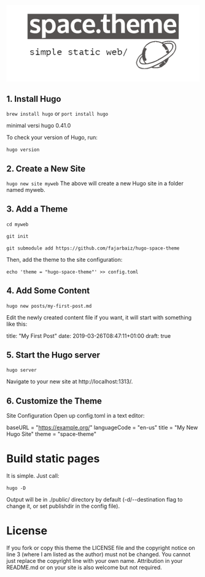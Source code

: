 ![artboard1](static/img/artboard1.png)

## 1. Install Hugo
``brew install hugo``
or
``port install hugo``
    
minimal versi hugo 0.41.0

To check your version of Hugo, run:

``hugo version``

## 2. Create a New Site
``hugo new site myweb``
    The above will create a new Hugo site in a folder named myweb.

## 3. Add a Theme
``cd myweb``

``git init``

``git submodule add https://github.com/fajarbaiz/hugo-space-theme``

Then, add the theme to the site configuration:

``echo 'theme = "hugo-space-theme"' >> config.toml``

## 4. Add Some Content
``hugo new posts/my-first-post.md`` 

Edit the newly created content file if you want, it will start with something like this:

title: "My First Post"
date: 2019-03-26T08:47:11+01:00
draft: true


## 5. Start the Hugo server
``hugo server``

Navigate to your new site at http://localhost:1313/.

## 6. Customize the Theme 
Site Configuration
Open up config.toml in a text editor:

baseURL = "https://example.org/"
languageCode = "en-us"
title = "My New Hugo Site"
theme = "space-theme"

# Build static pages
It is simple. Just call:

``hugo -D``

Output will be in ./public/ directory by default (-d/--destination flag to change it, or set publishdir in the config file).

# License 
If you fork or copy this theme the LICENSE file and the copyright notice on line 3 (where I am listed as the author) must not be changed. You cannot just replace the copyright line with your own name. Attribution in your README.md or on your site is also welcome but not required.
